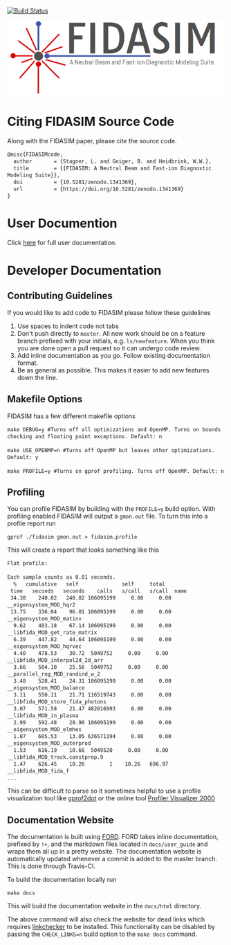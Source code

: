 [![Build Status](https://travis-ci.org/D3DEnergetic/FIDASIM.svg?branch=master)](https://travis-ci.org/D3DEnergetic/FIDASIM)

![FIDASIM](docs/media/fidasim-logo.png)

# Citing FIDASIM Source Code
Along with the FIDASIM paper, please cite the source code.
```
@misc{FIDASIMcode,
  author       = {Stagner, L. and Geiger, B. and Heidbrink, W.W.},
  title        = {{FIDASIM: A Neutral Beam and Fast-ion Diagnostic Modeling Suite}},
  doi          = {10.5281/zenodo.1341369},
  url          = {https://doi.org/10.5281/zenodo.1341369}
}
```

# User Documention
Click [here](http://d3denergetic.github.io/FIDASIM/) for full user documentation.

# Developer Documentation

## Contributing Guidelines
If you would like to add code to FIDASIM please follow these guidelines

1. Use spaces to indent code not tabs
2. Don't push directly to `master`. All new work should be on a feature branch prefixed with your initials, e.g. `ls/newfeature`. When you think you are done open a pull request so it can undergo code review.
3. Add inline documentation as you go. Follow existing documentation format.
4. Be as general as possible. This makes it easier to add new features down the line.

## Makefile Options
FIDASIM has a few different makefile options
```
make DEBUG=y #Turns off all optimizations and OpenMP. Turns on bounds checking and floating point exceptions. Default: n

make USE_OPENMP=n #Turns off OpenMP but leaves other optimizations. Default: y

make PROFILE=y #Turns on gprof profiling. Turns off OpenMP. Default: n
```

## Profiling
You can profile FIDASIM by building with the `PROFILE=y` build option.
With profiling enabled FIDASIM will output a `gmon.out` file.
To turn this into a profile report run
```
gprof ./fidasim gmon.out > fidasim.profile
```
This will create a report that looks something like this
```
Flat profile:

Each sample counts as 0.01 seconds.
  %   cumulative   self              self     total           
 time   seconds   seconds    calls   s/call   s/call  name    
 34.38    240.02   240.02 106095199     0.00     0.00  __eigensystem_MOD_hqr2
 13.75    336.04    96.01 106095199     0.00     0.00  __eigensystem_MOD_matinv
  9.62    403.18    67.14 106095199     0.00     0.00  __libfida_MOD_get_rate_matrix
  6.39    447.82    44.64 106095199     0.00     0.00  __eigensystem_MOD_hqrvec
  4.40    478.53    30.72  5049752     0.00     0.00  __libfida_MOD_interpol2d_2d_arr
  3.66    504.10    25.56  5049752     0.00     0.00  __parallel_rng_MOD_randind_w_2
  3.48    528.41    24.31 106095199     0.00     0.00  __eigensystem_MOD_balance
  3.11    550.11    21.71 116519743     0.00     0.00  __libfida_MOD_store_fida_photons
  3.07    571.58    21.47 482016993     0.00     0.00  __libfida_MOD_in_plasma
  2.99    592.48    20.90 106095199     0.00     0.00  __eigensystem_MOD_elmhes
  1.87    605.53    13.05 636571194     0.00     0.00  __eigensystem_MOD_outerprod
  1.53    616.19    10.66  5049520     0.00     0.00  __libfida_MOD_track.constprop.9
  1.47    626.45    10.26        1    10.26   696.97  __libfida_MOD_fida_f
...
```
This can be difficult to parse so it sometimes helpful to use a profile visualization tool like [gprof2dot](https://github.com/jrfonseca/gprof2dot) or the online tool [Profiler Visualizer 2000](http://gprof.jlf-hacks.com/)

## Documentation Website
The documentation is built using [FORD](https://github.com/cmacmackin/ford).
FORD takes inline documentation, prefixed by `!+`, and the markdown files located in `docs/user_guide` and wraps them all up in a pretty website.
The documentation website is automatically updated whenever a commit is added to the master branch. This is done through Travis-CI.

To build the documentation locally run
```
make docs
```
This will build the documentation website in the `docs/html` directory.

The above command will also check the website for dead links which requires [linkchecker](https://wummel.github.io/linkchecker/) to be installed.
This functionality can be disabled by passing the `CHECK_LINKS=n` build option to the `make docs` command. 
